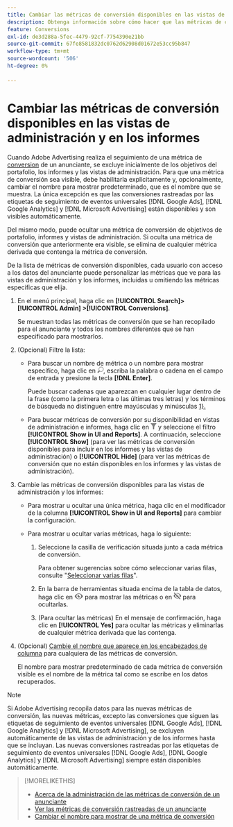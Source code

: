 ```yaml
---
title: Cambiar las métricas de conversión disponibles en las vistas de administración y en los informes
description: Obtenga información sobre cómo hacer que las métricas de conversión estén disponibles en sus vistas de administración e informes.
feature: Conversions
exl-id: de3d288a-5fec-4479-92cf-7754390e21bb
source-git-commit: 67fe8581832dc0762d62908d01672e53cc95b847
workflow-type: tm+mt
source-wordcount: '506'
ht-degree: 0%

---
```


# Cambiar las métricas de conversión disponibles en las vistas de administración y en los informes

Cuando Adobe Advertising realiza el seguimiento de una métrica de [conversion](/help/search-social-commerce/glossary.md#c-d) de un anunciante, se excluye inicialmente de los objetivos del portafolio, los informes y las vistas de administración. Para que una métrica de conversión sea visible, debe habilitarla explícitamente y, opcionalmente, cambiar el nombre para mostrar predeterminado, que es el nombre que se muestra. La única excepción es que las conversiones rastreadas por las etiquetas de seguimiento de eventos universales [!DNL Google Ads], [!DNL Google Analytics] y [!DNL Microsoft Advertising] están disponibles y son visibles automáticamente.

Del mismo modo, puede ocultar una métrica de conversión de objetivos de portafolio, informes y vistas de administración. Si oculta una métrica de conversión que anteriormente era visible, se elimina de cualquier métrica derivada que contenga la métrica de conversión.

De la lista de métricas de conversión disponibles, cada usuario con acceso a los datos del anunciante puede personalizar las métricas que ve para las vistas de administración y los informes, incluidas u omitiendo las métricas específicas que elija.

1. En el menú principal, haga clic en **[!UICONTROL Search]> [!UICONTROL Admin] >[!UICONTROL Conversions]**.

   Se muestran todas las métricas de conversión que se han recopilado para el anunciante y todos los nombres diferentes que se han especificado para mostrarlos.

1. (Opcional) Filtre la lista:

   * Para buscar un nombre de métrica o un nombre para mostrar específico, haga clic en ![Buscar](/help/search-social-commerce/assets/search.png "Buscar"), escriba la palabra o cadena en el campo de entrada y presione la tecla **[!DNL Enter]**.

     Puede buscar cadenas que aparezcan en cualquier lugar dentro de la frase (como la primera letra o las últimas tres letras) y los términos de búsqueda no distinguen entre mayúsculas y minúsculas [1&rbrace;.](/help/search-social-commerce/glossary.md#c-d)

   * Para buscar métricas de conversión por su disponibilidad en vistas de administración e informes, haga clic en ![Filtro](/help/search-social-commerce/assets/filter.png "Filtro") y seleccione el filtro **[!UICONTROL Show in UI and Reports]**. A continuación, seleccione **[!UICONTROL Show]** (para ver las métricas de conversión disponibles para incluir en los informes y las vistas de administración) o **[!UICONTROL Hide]** (para ver las métricas de conversión que no están disponibles en los informes y las vistas de administración).

1. Cambie las métricas de conversión disponibles para las vistas de administración y los informes:

   * Para mostrar u ocultar una única métrica, haga clic en el modificador de la columna **[!UICONTROL Show in UI and Reports]** para cambiar la configuración.

   * Para mostrar u ocultar varias métricas, haga lo siguiente:

      1. Seleccione la casilla de verificación situada junto a cada métrica de conversión.

         Para obtener sugerencias sobre cómo seleccionar varias filas, consulte &quot;[Seleccionar varias filas](/help/search-social-commerce/common-tasks/navigation-editing-selection/multiple-rows-select.md)&quot;.

      1. En la barra de herramientas situada encima de la tabla de datos, haga clic en ![Mostrar](/help/search-social-commerce/assets/show.png "Mostrar") para mostrar las métricas o en ![Hide](/help/search-social-commerce/assets/hide.png "Hide") para ocultarlas.

      1. (Para ocultar las métricas) En el mensaje de confirmación, haga clic en **[!UICONTROL Yes]** para ocultar las métricas y eliminarlas de cualquier métrica derivada que las contenga.

1. (Opcional) [Cambie el nombre que aparece en los encabezados de columna](conversion-metric-edit-display-name.md) para cualquiera de las métricas de conversión.

   El nombre para mostrar predeterminado de cada métrica de conversión visible es el nombre de la métrica tal como se escribe en los datos recuperados.

>[!NOTE]
>
>Si Adobe Advertising recopila datos para las nuevas métricas de conversión, las nuevas métricas, excepto las conversiones que siguen las etiquetas de seguimiento de eventos universales [!DNL Google Ads], [!DNL Google Analytics] y [!DNL Microsoft Advertising], se excluyen automáticamente de las vistas de administración y de los informes hasta que se incluyan. Las nuevas conversiones rastreadas por las etiquetas de seguimiento de eventos universales [!DNL Google Ads], [!DNL Google Analytics] y [!DNL Microsoft Advertising] siempre están disponibles automáticamente.

>[!MORELIKETHIS]
>
>* [Acerca de la administración de las métricas de conversión de un anunciante](conversion-metric-about.md)
>* [Ver las métricas de conversión rastreadas de un anunciante](conversion-metric-view-tracked.md)
>* [Cambiar el nombre para mostrar de una métrica de conversión](conversion-metric-edit-display-name.md)
